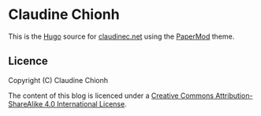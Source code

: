 # Claudine Chionh

This is the [Hugo](https://gohugo.io/) source for [claudinec.net](https://www.claudinec.net/) using the [PaperMod](https://github.com/adityatelange/hugo-PaperMod) theme.

## Licence

Copyright (C) Claudine Chionh

The content of this blog is licenced under a [Creative Commons Attribution-ShareAlike 4.0 International License](http://creativecommons.org/licenses/by-sa/4.0/).
